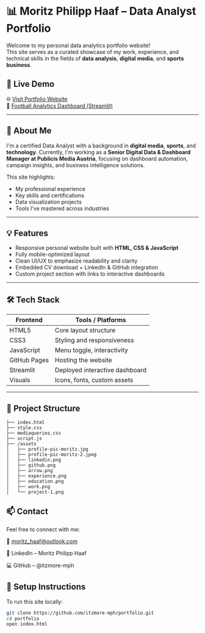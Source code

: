# 📊 Moritz Philipp Haaf – Data Analyst Portfolio

Welcome to my personal data analytics portfolio website!  
This site serves as a curated showcase of my work, experience, and technical skills in the fields of **data analysis**, **digital media**, and **sports business**.

## 🚀 Live Demo
🌐 [Visit Portfolio Website](https://itzmore.dev)  
🔗 [Football Analytics Dashboard (Streamlit)](https://football-analytics-portfolio.streamlit.app)

---

## 📌 About Me

I'm a certified Data Analyst with a background in **digital media**, **sports**, and **technology**. Currently, I'm working as a **Senior Digital Data & Dashboard Manager at Publicis Media Austria**, focusing on dashboard automation, campaign insights, and business intelligence solutions.

This site highlights:
- My professional experience
- Key skills and certifications
- Data visualization projects
- Tools I’ve mastered across industries

---

## 💡 Features

- Responsive personal website built with **HTML, CSS & JavaScript**
- Fully mobile-optimized layout
- Clean UI/UX to emphasize readability and clarity
- Embedded CV download + LinkedIn & GitHub integration
- Custom project section with links to interactive dashboards

---

## 🛠️ Tech Stack

| Frontend      | Tools / Platforms            |
|---------------|------------------------------|
| HTML5         | Core layout structure        |
| CSS3          | Styling and responsiveness   |
| JavaScript    | Menu toggle, interactivity   |
| GitHub Pages  | Hosting the website          |
| Streamlit     | Deployed interactive dashboard |
| Visuals       | Icons, fonts, custom assets  |

---

## 📁 Project Structure

```
├── index.html
├── style.css
├── mediaqueries.css
├── script.js
├── /assets
│   ├── profile-pic-moritz.jpg
│   ├── profile-pic-moritz-2.jpeg
│   ├── linkedin.png
│   ├── github.png
│   ├── arrow.png
│   ├── experience.png
│   ├── education.png
│   ├── work.png
│   └── project-1.png
```


## 📫 Contact
Feel free to connect with me:

📧 moritz_haaf@outlook.com

💼 LinkedIn – Moritz Philipp Haaf

💻 GitHub – @itzmore-mph


## 🧪 Setup Instructions

To run this site locally:

```bash
git clone https://github.com/itzmore-mph/portfolio.git
cd portfolio
open index.html



